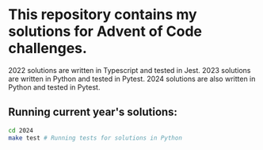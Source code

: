 # This repository contains my solutions for Advent of Code challenges. 
2022 solutions are written in Typescript and tested in Jest.
2023 solutions are written in Python and tested in Pytest.
2024 solutions are also written in Python and tested in Pytest.

## Running current year's solutions:

```bash
cd 2024
make test # Running tests for solutions in Python 
```